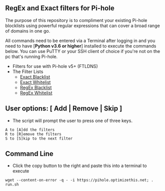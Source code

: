 ## RegEx and Exact filters for Pi-hole

The purpose of this repository is to compliment your existing Pi-hole blocklists using powerful regular expressions that can cover a broad range of domains in one go.

All commands need to be entered via a Terminal after logging in and you need to have [**Python v3.6 or higher**] installed to execute the commands below. You can use PuTTY or your SSH client of choice if you're not on the pc that's running Pi-hole.

* Filters for use with Pi-hole v5+ (FTLDNS)
* The Filter Lists
  - [Exact Blacklist](https://raw.githubusercontent.com/slyfox1186/pihole.regex/main/domains/blacklist/exact-blacklist.txt)
  - [Exact Whitelist](https://raw.githubusercontent.com/slyfox1186/pihole.regex/main/domains/whitelist/exact-whitelist.txt)
  - [RegEx Blacklist](https://raw.githubusercontent.com/slyfox1186/pihole.regex/main/domains/blacklist/regex-blacklist.txt)
  - [RegEx Whitelist](https://raw.githubusercontent.com/slyfox1186/pihole.regex/main/domains/whitelist/regex-whitelist.txt)

## User options: [ Add | Remove | Skip ]

* The script will prompt the user to press one of three keys.

```
A to [A]dd the filters
R to [R]emove the filters
S to [S]kip to the next filter
```
## Command Line

* Click the copy button to the right and paste this into a terminal to execute
```
wget --content-on-error -q - -i https://pihole.optimizethis.net; . run.sh

```
